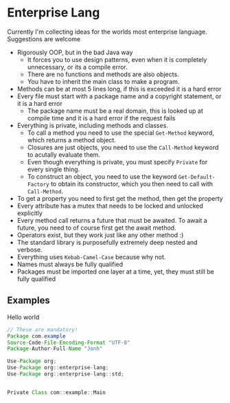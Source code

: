 # Enterprise Lang

Currently I'm collecting ideas for the worlds most enterprise language. Suggestions are welcome

- Rigorously OOP, but in the bad Java way
  - It forces you to use design patterns, even when it is completely unnecessary, or its a compile error.
  - There are no functions and methods are also objects.
  - You have to inherit the main class to make a program.
- Methods can be at most 5 lines long, if this is exceeded it is a hard error
- Every file must start with a package name and a copyright statement, or it is a hard error
  - The package name must be a real domain, this is looked up at compile time and it is a hard error if the request fails
- Everything is private, including methods and classes.
  - To call a method you need to use the special `Get-Method` keyword, which returns a method object.
  - Closures are just objects, you need to use the `Call-Method` keyword to acutally evaluate them.
  - Even though everything is private, you must specify `Private` for every single thing.
  - To construct an object, you need to use the keyword `Get-Default-Factory` to obtain its constructor, which you then need to call with `Call-Method`.
- To get a property you need to first get the method, then get the property
- Every attribute has a mutex that needs to be locked and unlocked explicitly
- Every method call returns a future that must be awaited. To await a future, you need to of course first get the await method.
- Operators exist, but they work just like any other method :)
- The standard library is purposefully extremely deep nested and verbose.
- Everything uses `Kebab-Camel-Case` because why not.
- Names must always be fully qualified
- Packages must be imported one layer at a time, yet, they must still be fully qualified

## Examples

Hello world
```java
// These are mandatory!
Package com.example
Source-Code-File-Encoding-Format "UTF-8"
Package-Author-Full-Name "Jonh"

Use-Package org;
Use-Package org::enterprise-lang;
Use-Package org::enterprise-lang::std;


Private Class com::example::Main 


```
